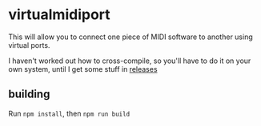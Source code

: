 # virtualmidiport

This will allow you to connect one piece of MIDI software to another using virtual ports.

I haven't worked out how to cross-compile, so you'll have to do it on your own system, until I get some stuff in [releases](https://github.com/konsumer/virtualmidiport/releases)

## building

Run `npm install`, then `npm run build`